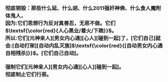 <h3>
<br>彻底销毁：那些什么延、什么胡、什么2011强奸神佛、什么食人魔附体鬼人，
<br>因为:它们思想行为反对真善忍，无恶不做。它们$\textsf{\color{red}{人心黑业/着火/下跪}}$。
<br>所以:它们[元神亲人][男女内心通][心人][碰到一起]了，[它们自己]就会:[自动打架][自动内乱灭族]$\textsf{\color{red}{[自动男女内心通自相残杀]}}$。[它们自己自动]。
<br>
<br>强制它们[元神亲人][男女内心通][心人][碰到一起]。
<br>彻底制止它们行恶。
</h3>
